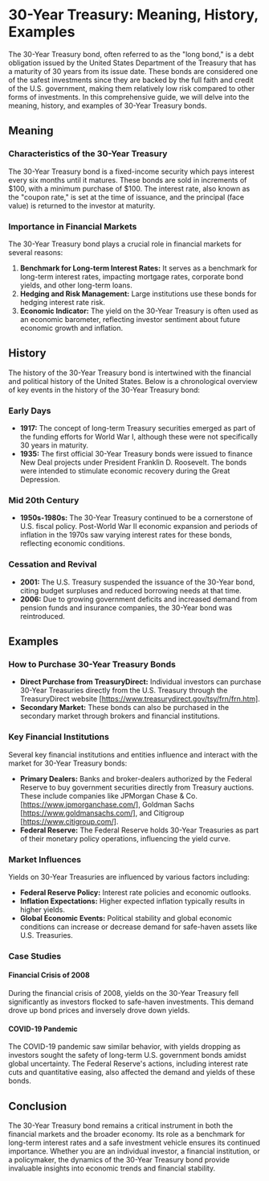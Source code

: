 # 30-Year Treasury: Meaning, History, Examples

The 30-Year Treasury bond, often referred to as the "long bond," is a debt obligation issued by the United States Department of the Treasury that has a maturity of 30 years from its issue date. These bonds are considered one of the safest investments since they are backed by the full faith and credit of the U.S. government, making them relatively low risk compared to other forms of investments. In this comprehensive guide, we will delve into the meaning, history, and examples of 30-Year Treasury bonds. 

## Meaning

### Characteristics of the 30-Year Treasury

The 30-Year Treasury bond is a fixed-income security which pays interest every six months until it matures. These bonds are sold in increments of $100, with a minimum purchase of $100. The interest rate, also known as the "coupon rate," is set at the time of issuance, and the principal (face value) is returned to the investor at maturity.

### Importance in Financial Markets

The 30-Year Treasury bond plays a crucial role in financial markets for several reasons:
1. **Benchmark for Long-term Interest Rates:** It serves as a benchmark for long-term interest rates, impacting mortgage rates, corporate bond yields, and other long-term loans.
2. **Hedging and Risk Management:** Large institutions use these bonds for hedging interest rate risk.
3. **Economic Indicator:** The yield on the 30-Year Treasury is often used as an economic barometer, reflecting investor sentiment about future economic growth and inflation.

## History

The history of the 30-Year Treasury bond is intertwined with the financial and political history of the United States. Below is a chronological overview of key events in the history of the 30-Year Treasury bond:

### Early Days

- **1917:** The concept of long-term Treasury securities emerged as part of the funding efforts for World War I, although these were not specifically 30 years in maturity.
- **1935:** The first official 30-Year Treasury bonds were issued to finance New Deal projects under President Franklin D. Roosevelt. The bonds were intended to stimulate economic recovery during the Great Depression.

### Mid 20th Century 

- **1950s-1980s:** The 30-Year Treasury continued to be a cornerstone of U.S. fiscal policy. Post-World War II economic expansion and periods of inflation in the 1970s saw varying interest rates for these bonds, reflecting economic conditions.

### Cessation and Revival 

- **2001:** The U.S. Treasury suspended the issuance of the 30-Year bond, citing budget surpluses and reduced borrowing needs at that time.
- **2006:** Due to growing government deficits and increased demand from pension funds and insurance companies, the 30-Year bond was reintroduced.

## Examples

### How to Purchase 30-Year Treasury Bonds

- **Direct Purchase from TreasuryDirect:** Individual investors can purchase 30-Year Treasuries directly from the U.S. Treasury through the TreasuryDirect website [https://www.treasurydirect.gov/tsy/frn/frn.htm].
- **Secondary Market:** These bonds can also be purchased in the secondary market through brokers and financial institutions.

### Key Financial Institutions

Several key financial institutions and entities influence and interact with the market for 30-Year Treasury bonds:

- **Primary Dealers:** Banks and broker-dealers authorized by the Federal Reserve to buy government securities directly from Treasury auctions. These include companies like JPMorgan Chase & Co. [https://www.jpmorganchase.com/], Goldman Sachs [https://www.goldmansachs.com/], and Citigroup [https://www.citigroup.com/].
- **Federal Reserve:** The Federal Reserve holds 30-Year Treasuries as part of their monetary policy operations, influencing the yield curve.

### Market Influences

Yields on 30-Year Treasuries are influenced by various factors including:

- **Federal Reserve Policy:** Interest rate policies and economic outlooks.
- **Inflation Expectations:** Higher expected inflation typically results in higher yields.
- **Global Economic Events:** Political stability and global economic conditions can increase or decrease demand for safe-haven assets like U.S. Treasuries.

### Case Studies

#### Financial Crisis of 2008

During the financial crisis of 2008, yields on the 30-Year Treasury fell significantly as investors flocked to safe-haven investments. This demand drove up bond prices and inversely drove down yields.

#### COVID-19 Pandemic

The COVID-19 pandemic saw similar behavior, with yields dropping as investors sought the safety of long-term U.S. government bonds amidst global uncertainty. The Federal Reserve's actions, including interest rate cuts and quantitative easing, also affected the demand and yields of these bonds.

## Conclusion

The 30-Year Treasury bond remains a critical instrument in both the financial markets and the broader economy. Its role as a benchmark for long-term interest rates and a safe investment vehicle ensures its continued importance. Whether you are an individual investor, a financial institution, or a policymaker, the dynamics of the 30-Year Treasury bond provide invaluable insights into economic trends and financial stability.